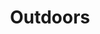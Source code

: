 ---
title: Outdoors 
image: "assets/img/portfolio/ggtc_1.JPG"

caption:
  title: 
  thumbnail: "assets/img/portfolio/ggtc_1.JPG"
---